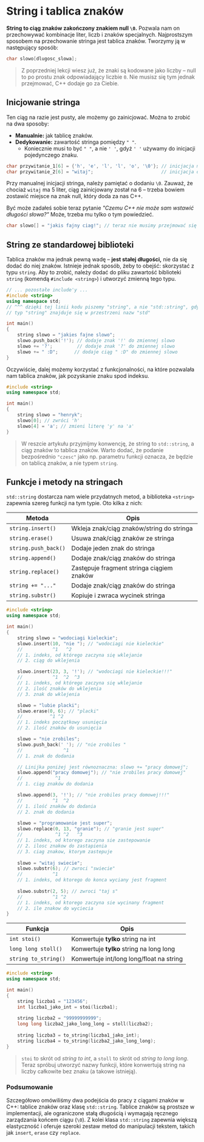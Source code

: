 # String i tablica znaków

**String to ciąg znaków zakończony znakiem null `\0`.** Pozwala nam on przechowywać kombinacje liter, liczb i znaków specjalnych. Najprostszym sposobem na przechowanie stringa jest tablica znaków. Tworzymy ją w następujący sposób:

```cpp
char slowo[dlugosc_slowa];
```

> Z poprzedniej lekcji wiesz już, że znaki są kodowane jako liczby – null to po prostu znak odpowiadający liczbie `0`. Nie musisz się tym jednak przejmować, C++ dodaje go za Ciebie.

## Inicjowanie stringa

Ten ciąg na razie jest pusty, ale możemy go zainicjować. Można to zrobić na dwa sposoby:

- **Manualnie:** jak tablicę znaków.
- **Dedykowanie:** zawartość stringa pomiędzy `" "`.
  - Koniecznie musi to być `" "`, a nie `' '`, gdyż `' '` używamy do inicjacji pojedynczego znaku.

```cpp
char przywitanie_1[6] = {'h', 'e', 'l', 'l', 'o', '\0'}; // inicjacja manualna
char przywitanie_2[6] = "witaj";                         // inicjacja dedykowana
```

Przy manualnej inicjacji stringa, należy pamiętać o dodaniu `\0`. Zauważ, że chociaż `witaj` ma 5 liter, ciąg zainicjowany został na 6 – trzeba bowiem zostawić miejsce na znak null, który doda za nas C++.

Być może zadałeś sobie teraz pytanie *"Czemu C++ nie może sam wstawić długości słowa?"* Może, trzeba mu tylko o tym powiedzieć.

```cpp
char slowo[] = "jakis fajny ciag!"; // teraz nie musimy przejmować się długością słowa
```

## String ze standardowej biblioteki

Tablica znaków ma jednak pewną wadę – **jest stałej długości,** nie da się dodać do niej znaków. Istnieje jednak sposób, żeby to obejść: skorzystać z typu `string`. Aby to zrobić, należy dodać do pliku zawartość biblioteki `string` (komendą `#include <string>`) i utworzyć zmienną tego typu.

```cpp
// ... pozostałe include'y ...
#include <string>
using namespace std;
// ^^^ dzięki tej linii kodu piszemy "string", a nie "std::string", gdyż
// typ "string" znajduje się w przestrzeni nazw "std"

int main()
{
    string slowo = "jakies fajne slowo";
    slowo.push_back('!'); // dodaje znak '!' do zmiennej slowo
    slowo += '?';         // dodaje znak '?' do zmiennej slowo
    slowo += " :D";      // dodaje ciąg " :D" do zmiennej slowo
}
```

Oczywiście, dalej możemy korzystać z funkcjonalności, na które pozwalała nam tablica znaków, jak pozyskanie znaku spod indeksu.

```cpp
#include <string>
using namespace std;

int main()
{
    string slowo = "henryk";
    slowo[0]; // zwróci 'h'
    slowo[4] = 'a'; // zmieni literę 'y' na 'a'
}
```

> W reszcie artykułu przyjmijmy konwencję, że string to `std::string`, a ciąg znaków to tablica znaków. Warto dodać, że podanie bezpośrednio `"czesc"` jako np. parametru funkcji oznacza, że będzie on tablicą znaków, a nie typem `string`.

## Funkcje i metody na stringach

`std::string` dostarcza nam wiele przydatnych metod, a biblioteka `<string>` zapewnia szereg funkcji na tym typie. Oto kilka z nich:

| Metoda              | Opis                                           |
| ------------------- | --------------------------------------------- |
| `string.insert()`   | Wkleja znak/ciąg znaków/string do stringa      |
| `string.erase()`    | Usuwa znak/ciąg znaków ze stringa              |
| `string.push_back()`| Dodaje jeden znak do stringa                  |
| `string.append()`   | Dodaje znak/ciąg znaków do stringa            |
| `string.replace()`  | Zastępuje fragment stringa ciągiem znaków   |
| `string += "..."`   | Dodaje znak/ciąg znaków do stringa            |
| `string.substr()`   | Kopiuje i zwraca wycinek stringa             |

```cpp
#include <string>
using namespace std;

int main()
{
    string slowo = "wodociagi kieleckie";
    slowo.insert(10, "nie "); // "wodociagi nie kieleckie"
    //           ^1   ^2
    // 1. indeks, od którego zaczyna się wklejanie
    // 2. ciąg do wklejenia

    slowo.insert(23, 3, '!'); // "wodociagi nie kieleckie!!!"
    //           ^1  ^2  ^3
    // 1. indeks, od którego zaczyna się wklejanie
    // 2. ilość znaków do wklejenia
    // 3. znak do wklejenia

    slowo = "lubie placki";
    slowo.erase(0, 6); // "placki"
    //          ^1 ^2
    // 1. indeks początkowy usunięcia
    // 2. ilość znaków do usunięcia

    slowo = "nie zrobiles";
    slowo.push_back(' '); // "nie zrobiles "
    //               ^1
    // 1. znak do dodania

    // Linijka poniżej jest równoznaczna: slowo += "pracy domowej";
    slowo.append("pracy domowej"); // "nie zrobiles pracy domowej"
    //            ^1
    // 1. ciąg znaków do dodania

    slowo.append(3, '!'); // "nie zrobiles pracy domowej!!!"
    //           ^1  ^2
    // 1. ilość znaków do dodania
    // 2. znak do dodania
	
    slowo = "programowanie jest super";
    slowo.replace(0, 13, "granie"); // "granie jest super"
    //            ^1 ^2   ^3
    // 1. indeks, od ktorego zaczyna sie zastepowanie
    // 2. ilosc znakow do zastapienia
    // 3. ciag znakow, ktorym zastepuje
    
    slowo = "witaj swiecie";
    slowo.substr(6); // zwroci "swiecie"
    //           ^1
    // 1. indeks, od ktorego do konca wyciany jest fragment 
    
    slowo.substr(2, 5); // zwroci "taj s"
    //           ^1 ^2
    // 1. indeks, od ktorego zaczyna sie wycinany fragment
    // 2. ile znakow do wyciecia
}
```

| Funkcja | Opis |
| -------- | ---------- |
| `int stoi()` | Konwertuje **tylko** string na int |
| `long long stoll()` | Konwertuje **tylko** string na long long |
| `string to_string()` | Konwertuje int/long long/float na string |

```cpp
#include <string>
using namespace std;

int main()
{
    string liczba1 = "123456";
    int liczba1_jako_int = stoi(liczba1);
    
    string liczba2 = "99999999999";
    long long liczba2_jako_long_long = stoll(liczba2);
    	
    string liczba3 = to_string(liczba1_jako_int);
    string liczba4 = to_string(liczba2_jako_long_long);
}
```

> `stoi` to skrót od *string to int*, a `stoll` to skrót od *string to long long*. Teraz spróbuj utworzyć nazwy funkcji, które konwertują string na liczby całkowite bez znaku (a takowe istnieją).

### Podsumowanie

Szczegółowo omówiliśmy dwa podejścia do pracy z ciągami znaków w C++: tablice znaków oraz klasę `std::string`. Tablice znaków są prostsze w implementacji, ale ograniczone stałą długością i wymagają ręcznego zarządzania końcem ciągu (`\0`). Z kolei klasa `std::string` zapewnia większą elastyczność i oferuje szeroki zestaw metod do manipulacji tekstem, takich jak `insert`, `erase` czy `replace`. 
